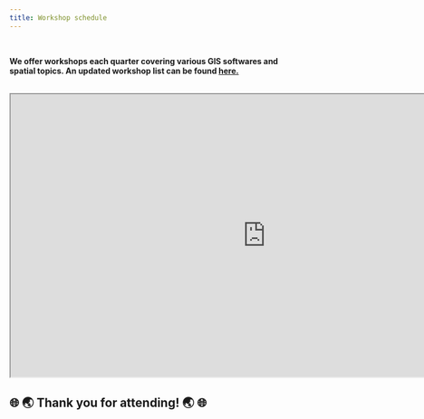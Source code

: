 ```yaml
---
title: Workshop schedule
---
```


<br>

**We offer workshops each quarter covering various GIS softwares and spatial topics. An updated workshop list can be found [here.](https://planitpurple.northwestern.edu/#search=/0/8//%22GIS%22)** 

<br>

<iframe src="https://planitpurple.northwestern.edu/" width=900px height=500px></iframe> 

<br>

## 🌐 🌏 Thank you for attending! 🌏 🌐
